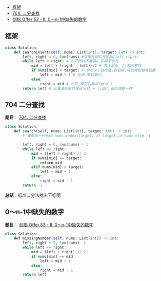 - [框架](#框架)
- [704. 二分查找](#704-二分查找)
- [剑指 Offer 53 - II. 0～n-1中缺失的数字](#0～n-1中缺失的数字)

## 框架

```python
class Solution:
    def searchInsert(self, nums: List[int], target: int) -> int:
        left, right = 0, len(nums) #采用左闭右开区间[left,right)
        while left < right: # 右开所以不能有=,区间不存在
            mid = left + (right - left)//2 # 防止溢出, //表示整除
            if nums[mid] < target: # 中点小于目标值,在右侧,可以得到相等位置
                left = mid + 1 # 左闭,所以要+1
            else:
                right = mid # 右开,真正右端点为mid-1
        return left # 此算法结束时保证left = right,返回谁都一样
```

## 704 二分查找
**题目**：
<a href="https://leetcode-cn.com/problems/binary-search/" target="_blank">704. 二分查找</a>

```python
class Solution:
    def search(self, nums: List[int], target: int) -> int:
        # 极简风一行代码 nums.index(target) if target in nums else -1

        left, right = 0, len(nums) - 1
        while left <= right:
            mid = (left + right) // 2
            if nums[mid] == target:
                return mid
            elif nums[mid] < target:
                left = mid + 1
            else:
                right = mid - 1
        return -1
```
**总结**：标准二分法找出下标啊

## 0～n-1中缺失的数字
**题目**：
<a href="https://leetcode-cn.com/problems/que-shi-de-shu-zi-lcof/" target="_blank">剑指 Offer 53 - II. 0～n-1中缺失的数字</a>

```python
class Solution:
    def missingNumber(self, nums: List[int]) -> int:
        left, right = 0, len(nums) -1
        while left <= right:
            mid = (left + right) // 2
            if nums[mid] == mid:
                left = mid + 1
            else:
                right = mid - 1
        return left
```